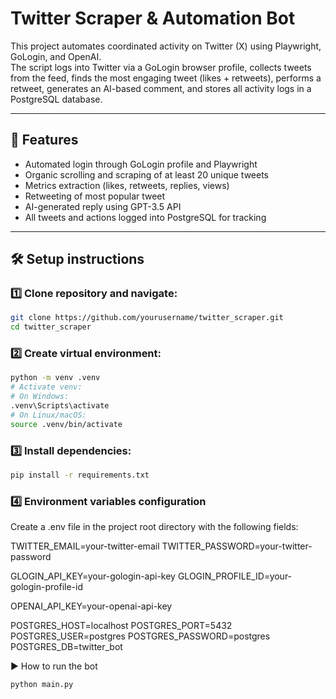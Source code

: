 # Twitter Scraper & Automation Bot

This project automates coordinated activity on Twitter (X) using Playwright, GoLogin, and OpenAI.  
The script logs into Twitter via a GoLogin browser profile, collects tweets from the feed, finds the most engaging tweet (likes + retweets), performs a retweet, generates an AI-based comment, and stores all activity logs in a PostgreSQL database.

---

## 🚀 Features

- Automated login through GoLogin profile and Playwright
- Organic scrolling and scraping of at least 20 unique tweets
- Metrics extraction (likes, retweets, replies, views)
- Retweeting of most popular tweet
- AI-generated reply using GPT-3.5 API
- All tweets and actions logged into PostgreSQL for tracking

---

## 🛠️ Setup instructions

### 1️⃣ Clone repository and navigate:

```bash
git clone https://github.com/yourusername/twitter_scraper.git
cd twitter_scraper
```

### 2️⃣ Create virtual environment:

```bash
python -m venv .venv
# Activate venv:
# On Windows:
.venv\Scripts\activate
# On Linux/macOS:
source .venv/bin/activate
```
### 3️⃣ Install dependencies:

```bash
pip install -r requirements.txt
```

### 4️⃣ Environment variables configuration
Create a .env file in the project root directory with the following fields:

TWITTER_EMAIL=your-twitter-email
TWITTER_PASSWORD=your-twitter-password

GLOGIN_API_KEY=your-gologin-api-key
GLOGIN_PROFILE_ID=your-gologin-profile-id

OPENAI_API_KEY=your-openai-api-key

POSTGRES_HOST=localhost
POSTGRES_PORT=5432
POSTGRES_USER=postgres
POSTGRES_PASSWORD=postgres
POSTGRES_DB=twitter_bot

▶️ How to run the bot

```bash
python main.py
```
